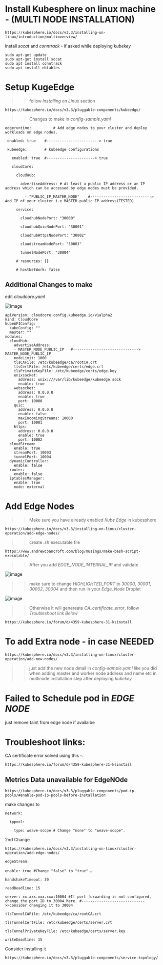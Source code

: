 # Install Kubesphere on linux machine  - (MULTI NODE INSTALLATION)

```
https://kubesphere.io/docs/v3.3/installing-on-linux/introduction/multioverview/
```

install *socat* and *conntrack* - if asked while deploying *kubekey*
```
sudo apt-get update
sudo apt-get install socat
sudo apt install conntrack
sudo apt install ebtables
```


# Setup KugeEdge

>> follow *Installing on Linux* section
```
https://kubesphere.io/docs/v3.3/pluggable-components/kubeedge/
```

>> Changes to make in *config-sample.yaml*
```
edgeruntime:          # Add edge nodes to your cluster and deploy workloads on edge nodes.

 enabled: true    #------------------------> true

 kubeedge:        # kubeedge configurations

   enabled: true  #----------------------> true 

   cloudCore:

     cloudHub:

       advertiseAddress: # At least a public IP address or an IP address which can be accessed by edge nodes must be provided.

         - "PUBLIC_IP_MASTER_NODE"    #---------------------------->  Add IP of your cluster i.e MASTER public IP address(TESTED)

     service:

       cloudhubNodePort: "30000"

       cloudhubQuicNodePort: "30001"

       cloudhubHttpsNodePort: "30002"

       cloudstreamNodePort: "30003"

       tunnelNodePort: "30004"

     # resources: {}

     # hostNetWork: false

```


## Additional Changes to make
edit *cloudcore.yaml*

![image](https://user-images.githubusercontent.com/85424262/217455931-9734e251-a941-4f06-a8ed-40851f5d85fd.png)

```
apiVersion: cloudcore.config.kubeedge.io/v1alpha2
kind: CloudCore
kubeAPIConfig:
  kubeConfig: ""
  master: ""
modules:
  cloudHub:
    advertiseAddress:
    - MASTER_NODE_PUBLIC_IP   #------------------------------> MASTER_NODE_PUBLIC_IP
    nodeLimit: 1000
    tlsCAFile: /etc/kubeedge/ca/rootCA.crt
    tlsCertFile: /etc/kubeedge/certs/edge.crt
    tlsPrivateKeyFile: /etc/kubeedge/certs/edge.key
    unixsocket:
      address: unix:///var/lib/kubeedge/kubeedge.sock
      enable: true
    websocket:
      address: 0.0.0.0
      enable: true
      port: 10000
    quic:
      address: 0.0.0.0
      enable: false
      maxIncomingStreams: 10000
      port: 10001
    https:
      address: 0.0.0.0
      enable: true
      port: 10002
  cloudStream:
    enable: true
    streamPort: 10003
    tunnelPort: 10004
  dynamicController:
    enable: false
  router:
    enable: false
  iptablesManager:
    enable: true
    mode: external
```







# Add Edge Nodes

>> Make sure you have already enabled *Kube Edge* in kubesphere
```
https://kubesphere.io/docs/v3.3/installing-on-linux/cluster-operation/add-edge-nodes/
```

>> create *.sh* executable file 
```
https://www.andrewcbancroft.com/blog/musings/make-bash-script-executable/
```

>> After you add *EDGE_NODE_INTERNAL_IP* and validate

![image](https://user-images.githubusercontent.com/85424262/217451808-83792777-0fe4-4e7b-82c2-c3562a968c39.png)

>> make sure to change *HIGHLIGHTED_PORT* to *30000*, *30001*, *30002*, *30004* and then run in your *Edge_Node* Droplet

![image](https://user-images.githubusercontent.com/85424262/217451580-f3d9c530-5d4b-4711-8ec2-2d48f563fbda.png)

>> Otherwise it will genereate *CA_certificate_error*, follow *Troubleshoot link Below*
```
https://kubesphere.io/forum/d/4359-kubesphere-31-ksinstall
```







# To add Extra node - in case NEEDED

```
https://kubesphere.io/docs/v3.3/installing-on-linux/cluster-operation/add-new-nodes/
```
>> just add the new node detail in *config-sample.yaml* like you did when adding master and worker node address and name etc in multinode installation step after deploying *kubekey*


# Failed to Schedule pod in *EDGE NODE*
just remove taint from edge node if availalbe


# Troubleshoot links:
CA certificate error solved using this -.
```
https://kubesphere.io/forum/d/4359-kubesphere-31-ksinstall
```

## Metrics Data unavailable for EdgeNOde
```
https://kubesphere.io/docs/v3.3/pluggable-components/pod-ip-pools/#enable-pod-ip-pools-before-installation
```
make changes to 
```
network:

  ippool:

    type: weave-scope # Change "none" to "weave-scope".

```

2nd Change
```
https://kubesphere.io/docs/v3.3/installing-on-linux/cluster-operation/add-edge-nodes/
```
```
edgeStream:

enable: true #Change "false" to "true".。

handshakeTimeout: 30

readDeadline: 15

server: xx.xxx.xxx.xxx:10004 #If port forwarding is not configured, change the port ID to 30004 here. #----------------------------->>consider changing it to 30004

tlsTunnelCAFile: /etc/kubeedge/ca/rootCA.crt

tlsTunnelCertFile: /etc/kubeedge/certs/server.crt

tlsTunnelPrivateKeyFile: /etc/kubeedge/certs/server.key

writeDeadline: 15
```

Consider installing it 
```
https://kubesphere.io/docs/v3.3/pluggable-components/service-topology/
```

